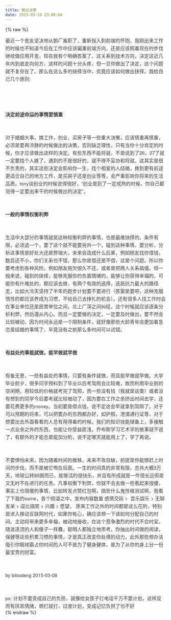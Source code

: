 ```yaml
---
title: 做出决策
date: 2015-03-16 23:08:04
---
```

{% raw %}
<p class="p1" style="margin-top:0px;margin-bottom:0px;padding:0px;max-width:100%;clear:both;min-height:1em;white-space:pre-wrap;color:#3e3e3e;font-family:'Helvetica Neue', Helvetica, 'Hiragino Sans GB', 'Microsoft YaHei', Î¢ÈíÑÅºÚ, Arial, sans-serif;font-size:15px;line-height:24px;box-sizing:border-box !important;word-wrap:break-word !important;">最近一个舍友坚决地从鹅厂离职了，重新投入到前端的怀抱，我刚出来工作的时候也不知道今后在工作中应该偏重前端方向，还是应该照着现在的步伐继续做应用开发，现在我有个明确答案了。这关系到技术方向，决定这近几年内到底走向何方，这样的问题十分头疼，但一旦你做出了决定，这个问题就不复存在了。那么在这么多的抉择当中，究竟应该如何做出抉择。我给自己几个原则:<br style="margin:0px;padding:0px;max-width:100%;box-sizing:border-box !important;word-wrap:break-word !important;" />
</p>
<p class="p2" style="margin-top:0px;margin-bottom:0px;padding:0px;max-width:100%;clear:both;min-height:1em;white-space:pre-wrap;color:#3e3e3e;font-family:'Helvetica Neue', Helvetica, 'Hiragino Sans GB', 'Microsoft YaHei', Î¢ÈíÑÅºÚ, Arial, sans-serif;font-size:15px;line-height:24px;box-sizing:border-box !important;word-wrap:break-word !important;"></p>
<p class="p4" style="margin-top:0px;margin-bottom:0px;padding:0px;max-width:100%;clear:both;min-height:1em;white-space:pre-wrap;color:#3e3e3e;font-family:'Helvetica Neue', Helvetica, 'Hiragino Sans GB', 'Microsoft YaHei', Î¢ÈíÑÅºÚ, Arial, sans-serif;font-size:15px;line-height:24px;box-sizing:border-box !important;word-wrap:break-word !important;"><br style="margin:0px;padding:0px;max-width:100%;box-sizing:border-box !important;word-wrap:break-word !important;" />
</p>
<p class="p3" style="margin-top:0px;margin-bottom:0px;padding:0px;max-width:100%;clear:both;min-height:1em;white-space:pre-wrap;color:#3e3e3e;font-family:'Helvetica Neue', Helvetica, 'Hiragino Sans GB', 'Microsoft YaHei', Î¢ÈíÑÅºÚ, Arial, sans-serif;font-size:15px;line-height:24px;box-sizing:border-box !important;word-wrap:break-word !important;"><strong style="margin:0px;padding:0px;max-width:100%;box-sizing:border-box !important;word-wrap:break-word !important;">决定前途命运的事情要慎重</strong></p>
<p class="p3" style="margin-top:0px;margin-bottom:0px;padding:0px;max-width:100%;clear:both;min-height:1em;white-space:pre-wrap;color:#3e3e3e;font-family:'Helvetica Neue', Helvetica, 'Hiragino Sans GB', 'Microsoft YaHei', Î¢ÈíÑÅºÚ, Arial, sans-serif;font-size:15px;line-height:24px;box-sizing:border-box !important;word-wrap:break-word !important;"><strong style="margin:0px;padding:0px;max-width:100%;box-sizing:border-box !important;word-wrap:break-word !important;"><br style="margin:0px;padding:0px;max-width:100%;box-sizing:border-box !important;word-wrap:break-word !important;" />
</strong></p>
<p class="p3" style="margin-top:0px;margin-bottom:0px;padding:0px;max-width:100%;clear:both;min-height:1em;white-space:pre-wrap;color:#3e3e3e;font-family:'Helvetica Neue', Helvetica, 'Hiragino Sans GB', 'Microsoft YaHei', Î¢ÈíÑÅºÚ, Arial, sans-serif;font-size:15px;line-height:24px;box-sizing:border-box !important;word-wrap:break-word !important;"><span class="s1" style="margin:0px;padding:0px;max-width:100%;box-sizing:border-box !important;word-wrap:break-word !important;">对于婚姻大事，换工作，创业，买房子等一些重大决策，应该慎重再慎重，必须是要再冷静的时候做出的决策，否则缺乏理性。只有当你十分肯定的时候，你才应该做出这样的决定。有些东西不能将就，不是说到了26，27了就一定要找个人嫁了，遇到的不是很好的，就不得不妥协和将就。这其实是很不负责的，其实这些决定会影响你一生，找个相爱的人结婚，换到更有前途更适合自己的地方工作，是买房子还是创业等等，会严重影响你将来的生活品质。tony谈创业的时候说得很好，“创业是到了一定成熟的时候，你自己都觉得一定要出来干的时候做出的决定”。</span></p>
<p class="p4" style="margin-top:0px;margin-bottom:0px;padding:0px;max-width:100%;clear:both;min-height:1em;white-space:pre-wrap;color:#3e3e3e;font-family:'Helvetica Neue', Helvetica, 'Hiragino Sans GB', 'Microsoft YaHei', Î¢ÈíÑÅºÚ, Arial, sans-serif;font-size:15px;line-height:24px;box-sizing:border-box !important;word-wrap:break-word !important;"><br style="margin:0px;padding:0px;max-width:100%;box-sizing:border-box !important;word-wrap:break-word !important;" />
</p>
<p class="p3" style="margin-top:0px;margin-bottom:0px;padding:0px;max-width:100%;clear:both;min-height:1em;white-space:pre-wrap;color:#3e3e3e;font-family:'Helvetica Neue', Helvetica, 'Hiragino Sans GB', 'Microsoft YaHei', Î¢ÈíÑÅºÚ, Arial, sans-serif;font-size:15px;line-height:24px;box-sizing:border-box !important;word-wrap:break-word !important;"><strong style="margin:0px;padding:0px;max-width:100%;box-sizing:border-box !important;word-wrap:break-word !important;">一般的事情权衡利弊</strong></p>
<p class="p3" style="margin-top:0px;margin-bottom:0px;padding:0px;max-width:100%;clear:both;min-height:1em;white-space:pre-wrap;color:#3e3e3e;font-family:'Helvetica Neue', Helvetica, 'Hiragino Sans GB', 'Microsoft YaHei', Î¢ÈíÑÅºÚ, Arial, sans-serif;font-size:15px;line-height:24px;box-sizing:border-box !important;word-wrap:break-word !important;"><strong style="margin:0px;padding:0px;max-width:100%;box-sizing:border-box !important;word-wrap:break-word !important;"><br style="margin:0px;padding:0px;max-width:100%;box-sizing:border-box !important;word-wrap:break-word !important;" />
</strong></p>
<p class="p3" style="margin-top:0px;margin-bottom:0px;padding:0px;max-width:100%;clear:both;min-height:1em;white-space:pre-wrap;color:#3e3e3e;font-family:'Helvetica Neue', Helvetica, 'Hiragino Sans GB', 'Microsoft YaHei', Î¢ÈíÑÅºÚ, Arial, sans-serif;font-size:15px;line-height:24px;box-sizing:border-box !important;word-wrap:break-word !important;"><span class="s1" style="margin:0px;padding:0px;max-width:100%;box-sizing:border-box !important;word-wrap:break-word !important;">生活中大部分的事情就是这种权衡利弊的事情，也是最难抉择的。条件有限，必须选一个，要了这个就不能要另外一个。碰到这种事情，要分析，分析这事情是好处大还是弊端大，未来会造成什么后果，例如朋友找你借钱，数目还不小，你们关系也不错，那么你是借还是不借，这是个问题。所以你要考虑到各种风险，例如朋友拖欠很久不还，或者是把两人关系搞僵。但一般来说，碰到的抉择，能够克服你的负面情绪的，能够让你获得幸福的，可能你有什难处的，都应该去做，有两个有效的选择，选抵抗力最大的路径走，比如大冷天坚持了半年的跑步计划要不要进行（答案是要吧，这种克服惰性的都应该养成为习惯，不给自己去挣扎的机会）。还有很多人找工作时会在事业单位还是民营单位之间，北上广深之间纠结，这个时候就应该逐条分析利弊，然后遵从内心。而且一定要做的决定，一定要及时做出，要不然会比较被动，因为时间永远是一个限制条件，就好像那些大龄青年会更加着急恋爱结婚的事情了，毕竟没有之前那么多时间可以试错。</span></p>
<p class="p4" style="margin-top:0px;margin-bottom:0px;padding:0px;max-width:100%;clear:both;min-height:1em;white-space:pre-wrap;color:#3e3e3e;font-family:'Helvetica Neue', Helvetica, 'Hiragino Sans GB', 'Microsoft YaHei', Î¢ÈíÑÅºÚ, Arial, sans-serif;font-size:15px;line-height:24px;box-sizing:border-box !important;word-wrap:break-word !important;"><br style="margin:0px;padding:0px;max-width:100%;box-sizing:border-box !important;word-wrap:break-word !important;" />
</p>
<p class="p3" style="margin-top:0px;margin-bottom:0px;padding:0px;max-width:100%;clear:both;min-height:1em;white-space:pre-wrap;color:#3e3e3e;font-family:'Helvetica Neue', Helvetica, 'Hiragino Sans GB', 'Microsoft YaHei', Î¢ÈíÑÅºÚ, Arial, sans-serif;font-size:15px;line-height:24px;box-sizing:border-box !important;word-wrap:break-word !important;"><strong style="margin:0px;padding:0px;max-width:100%;box-sizing:border-box !important;word-wrap:break-word !important;">有益处的事能就做，能早做就早做</strong></p>
<p class="p3" style="margin-top:0px;margin-bottom:0px;padding:0px;max-width:100%;clear:both;min-height:1em;white-space:pre-wrap;color:#3e3e3e;font-family:'Helvetica Neue', Helvetica, 'Hiragino Sans GB', 'Microsoft YaHei', Î¢ÈíÑÅºÚ, Arial, sans-serif;font-size:15px;line-height:24px;box-sizing:border-box !important;word-wrap:break-word !important;"><strong style="margin:0px;padding:0px;max-width:100%;box-sizing:border-box !important;word-wrap:break-word !important;"><br style="margin:0px;padding:0px;max-width:100%;box-sizing:border-box !important;word-wrap:break-word !important;" />
</strong></p>
<p class="p3" style="margin-top:0px;margin-bottom:0px;padding:0px;max-width:100%;clear:both;min-height:1em;white-space:pre-wrap;color:#3e3e3e;font-family:'Helvetica Neue', Helvetica, 'Hiragino Sans GB', 'Microsoft YaHei', Î¢ÈíÑÅºÚ, Arial, sans-serif;font-size:15px;line-height:24px;box-sizing:border-box !important;word-wrap:break-word !important;"><span class="s1" style="margin:0px;padding:0px;max-width:100%;box-sizing:border-box !important;word-wrap:break-word !important;">有备无患，一些有益处的事情，只要有条件就做，而且能早做就早做。大学毕业前夕，很多同学预料到了毕业以后考驾照会比较难，故而利用毕业前的空闲期，用较低的价格就考完了驾照，而一些没有钱（我就是这类）或者没有想到的同学今后要考就比较被动了，因为要在工作之余挤出时间去学，还要花费更多的money。当初要是借点钱，说不定这会早就拿到驾照了。对于可以预期的将来，可以把要办的东西都办好，如护照，港澳通行证等，对于想要出去外面看看的人总有用得着的时候。我们的知识技能储备上，多接触一点业余之外的东西，也能让你受益匪浅，乔布斯学习艺术字的故事就不说了，有额外的才能总是能加分的，说不定哪天就能用上了，学了再说。</span></p>
<p class="p4" style="margin-top:0px;margin-bottom:0px;padding:0px;max-width:100%;clear:both;min-height:1em;white-space:pre-wrap;color:#3e3e3e;font-family:'Helvetica Neue', Helvetica, 'Hiragino Sans GB', 'Microsoft YaHei', Î¢ÈíÑÅºÚ, Arial, sans-serif;font-size:15px;line-height:24px;box-sizing:border-box !important;word-wrap:break-word !important;"><br style="margin:0px;padding:0px;max-width:100%;box-sizing:border-box !important;word-wrap:break-word !important;" />
</p>
<p class="p3" style="margin-top:0px;margin-bottom:0px;padding:0px;max-width:100%;clear:both;min-height:1em;white-space:pre-wrap;color:#3e3e3e;font-family:'Helvetica Neue', Helvetica, 'Hiragino Sans GB', 'Microsoft YaHei', Î¢ÈíÑÅºÚ, Arial, sans-serif;font-size:15px;line-height:24px;box-sizing:border-box !important;word-wrap:break-word !important;"><span class="s1" style="margin:0px;padding:0px;max-width:100%;box-sizing:border-box !important;word-wrap:break-word !important;">不要惧怕未来，因为随着时间的推移，未来不攻自破，前提是你能够赶上时间的步伐，而不是被它甩在后面。一生的时间真的非常有限，总共大概3万天，地球公转80圈而已。能够活的很快乐，并且有所成就是一件很长远但是又无时不在进行的任务。凡事权衡下利弊，你就不会去做一些看起来很傻，事实上也很傻的事情，比如转发点赞红包啊，搞些什么鬼性格测试啊，我看了下我的same，各个频道之中，发布内容数量 感情交际 &gt;  音乐娱乐 &gt; 无聊发呆 &gt; 逗比搞笑 &gt; 兴趣 &gt; 愿望， 原来工作之外的时间都是这么花的，特别是进入移动互联网时代，如果你有心，确应该想一下该如何分配自己的时间。主动将带来更多幸福，被动地接收，在这个竞争激烈的时代不合时宜，随波逐流的人和傻子一样蠢，聪明人都独立地思考。你抽出时间做的阅读，保健等这些积累习惯的事情，才是真正改变你处境的动力，此外那些想办法吸引你眼球霸占你时间的人可不是为了健身健体，是为了从你的身上分一份最宝贵的财富。</span></p>
<p class="p4" style="margin-top:0px;margin-bottom:0px;padding:0px;max-width:100%;clear:both;min-height:1em;white-space:pre-wrap;color:#3e3e3e;font-family:'Helvetica Neue', Helvetica, 'Hiragino Sans GB', 'Microsoft YaHei', Î¢ÈíÑÅºÚ, Arial, sans-serif;font-size:15px;line-height:24px;box-sizing:border-box !important;word-wrap:break-word !important;"><br style="margin:0px;padding:0px;max-width:100%;box-sizing:border-box !important;word-wrap:break-word !important;" />
</p>
<p class="p3" style="margin-top:0px;margin-bottom:0px;padding:0px;max-width:100%;clear:both;min-height:1em;white-space:pre-wrap;color:#3e3e3e;font-family:'Helvetica Neue', Helvetica, 'Hiragino Sans GB', 'Microsoft YaHei', Î¢ÈíÑÅºÚ, Arial, sans-serif;font-size:15px;line-height:24px;box-sizing:border-box !important;word-wrap:break-word !important;"><span class="s1" style="margin:0px;padding:0px;max-width:100%;box-sizing:border-box !important;word-wrap:break-word !important;">by bibodeng 2015-03-08</span></p>
<p class="p3" style="margin-top:0px;margin-bottom:0px;padding:0px;max-width:100%;clear:both;min-height:1em;white-space:pre-wrap;color:#3e3e3e;font-family:'Helvetica Neue', Helvetica, 'Hiragino Sans GB', 'Microsoft YaHei', Î¢ÈíÑÅºÚ, Arial, sans-serif;font-size:15px;line-height:24px;box-sizing:border-box !important;word-wrap:break-word !important;"><span class="s1" style="margin:0px;padding:0px;max-width:100%;box-sizing:border-box !important;word-wrap:break-word !important;"><br style="margin:0px;padding:0px;max-width:100%;box-sizing:border-box !important;word-wrap:break-word !important;" />
</span></p>
<p class="p3" style="margin-top:0px;margin-bottom:0px;padding:0px;max-width:100%;clear:both;min-height:1em;white-space:pre-wrap;color:#3e3e3e;font-family:'Helvetica Neue', Helvetica, 'Hiragino Sans GB', 'Microsoft YaHei', Î¢ÈíÑÅºÚ, Arial, sans-serif;font-size:15px;line-height:24px;box-sizing:border-box !important;word-wrap:break-word !important;">ps: 计划不要变成自己的负担，就像给女孩子打电话千万不要计划，这样反而有厌恶情绪，想打就打，过度计划，变成记忆负担了也不好</p>{% endraw %}
